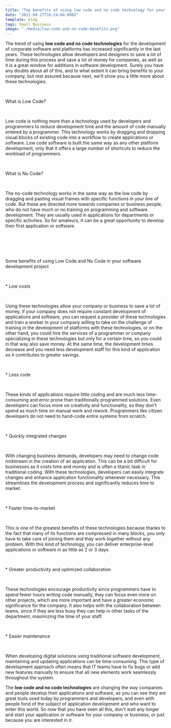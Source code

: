 ```yaml
---
title: "Top benefits of using low code and no code technology for your custom software development"
date: "2021-04-27T16:24:04.000Z"
template: blog
tags: Small Business
image: "./media/low-code-and-no-code-benefits.png"
---
```


The trend of using **low code and no code technologies** for the development of corporate software and platforms has increased significantly in the last years. These technologies allow developers and designers to save a lot of time during this process and save a lot of money for companies, as well as it is a great window for additions in software development. Surely you have any doubts about all of this, and to what extent it can bring benefits to your company, but rest assured because next, we'll show you a little more about these technologies.

<br>

<title-2>What is Low Code?</title-2>

<br>

Low code is nothing more than a technology used by developers and programmers to reduce development time and the amount of code manually entered by a programmer. This technology works by dragging and dropping visual blocks of existing code into a workflow to create applications or software. Low code software is built the same way as any other platform development, only that it offers a large number of shortcuts to reduce the workload of programmers.   

<br>

<title-2>What is No Code?</title-2>

<br>

The no-code technology works in the same way as the low code by dragging and pasting visual frames with specific functions in your line of code. But these are directed more towards companies or business people, who do not have much or no training on programming and software development. They are usually used in applications for departments or specific activities. So for amateurs, it can be a great opportunity to develop their first application or software.  

<br>

<youtube-video id="jaRCENYBuYo"></youtube-video>

<br>

<br>

<title-2>Some benefits of using Low Code and No Code in your software development project</title-2>

<br>

<title-3>* Low costs</title-3>

<br>

Using these technologies allow your company or business to save a lot of money, if your company does not require constant development of applications and software, you can request a provider of these technologies and train a worker in your company willing to take on the challenge of training in the development of platforms with these technologies, or on the other hand, you could hire the services of a programmer or company specializing in these technologies but only for a certain time, so you could in that way also save money. At the same time, the development times decrease and you need less development staff for this kind of application so it contributes to greater savings.

<br>

<title-3>* Less code</title-3>

<br>

These kinds of applications require little coding and are much less time-consuming and error prone than traditionally programmed solutions. Even developers can focus more on creativity and functionality, so they don't spend as much time on manual work and rework. Programmers like citizen developers do not need to hand-code entire systems from scratch.   

<br>

<title-3>* Quickly integrated changes</title-3>

<br>

With changing business demands, developers may need to change code midstream in the creation of an application. This can be a bit difficult for businesses as it costs time and money and is often a titanic task in traditional coding. With these technologies, developers can easily integrate changes and enhance application functionality whenever necessary. This streamlines the development process and significantly reduces time to market.

<br>

<title-3>* Faster time-to-market</title-3>

<br>

This is one of the greatest benefits of these technologies because thanks to the fact that many of its functions are compressed in many blocks, you only have to take care of joining them and they work together without any problem. With this kind of technology, you can deliver enterprise-level applications or software in as little as 2 or 3 days. 

<br>

<title-3>* Greater productivity and optimized collaboration</title-3>

<br>

These technologies encourage productivity since programmers have to spend fewer hours writing code manually, they can focus even more on other projects, which are more important and have a greater economic significance for the company. It also helps with the collaboration between teams, since if they are less busy they can help in other tasks of the department, maximizing the time of your staff. 

<br>

<title-3>* Easier maintenance</title-3>

<br>

When developing digital solutions using traditional software development, maintaining and updating applications can be time-consuming. This type of development approach often means that IT teams have to fix bugs or add new features manually to ensure that all new elements work seamlessly throughout the system.

The **low code and no code technologies** are changing the way companies and people develop their applications and software, as you can see they are great tools used today by programmers and developers, and even with people fond of the subject of application development and who want to enter this world. So now that you have seen all this, don't wait any longer and start your application or software for your company or business, or just because you are interested in it.

